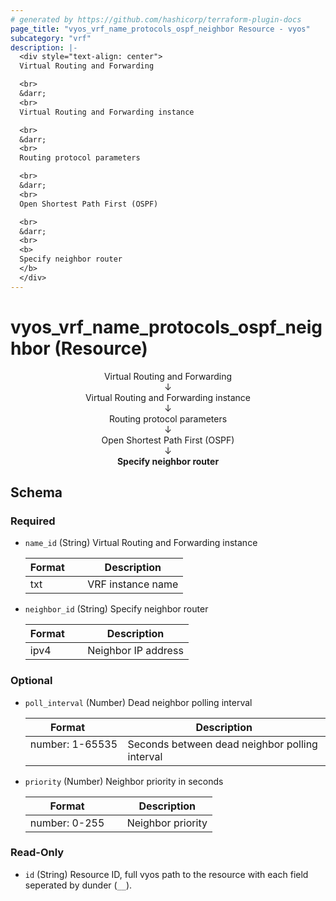 ```yaml
---
# generated by https://github.com/hashicorp/terraform-plugin-docs
page_title: "vyos_vrf_name_protocols_ospf_neighbor Resource - vyos"
subcategory: "vrf"
description: |-
  <div style="text-align: center">
  Virtual Routing and Forwarding

  <br>
  &darr;
  <br>
  Virtual Routing and Forwarding instance

  <br>
  &darr;
  <br>
  Routing protocol parameters

  <br>
  &darr;
  <br>
  Open Shortest Path First (OSPF)

  <br>
  &darr;
  <br>
  <b>
  Specify neighbor router
  </b>
  </div>
---
```


# vyos_vrf_name_protocols_ospf_neighbor (Resource)

<div style="text-align: center">
Virtual Routing and Forwarding

<br>
&darr;
<br>
Virtual Routing and Forwarding instance

<br>
&darr;
<br>
Routing protocol parameters

<br>
&darr;
<br>
Open Shortest Path First (OSPF)

<br>
&darr;
<br>
<b>
Specify neighbor router
</b>
</div>



<!-- schema generated by tfplugindocs -->
## Schema

### Required

- `name_id` (String) Virtual Routing and Forwarding instance

    |  Format &emsp; | Description  |
    |----------|---------------|
    |  txt  &emsp; |  VRF instance name  |
- `neighbor_id` (String) Specify neighbor router

    |  Format &emsp; | Description  |
    |----------|---------------|
    |  ipv4  &emsp; |  Neighbor IP address  |

### Optional

- `poll_interval` (Number) Dead neighbor polling interval

    |  Format &emsp; | Description  |
    |----------|---------------|
    |  number: 1-65535  &emsp; |  Seconds between dead neighbor polling interval  |
- `priority` (Number) Neighbor priority in seconds

    |  Format &emsp; | Description  |
    |----------|---------------|
    |  number: 0-255  &emsp; |  Neighbor priority  |

### Read-Only

- `id` (String) Resource ID, full vyos path to the resource with each field seperated by dunder (`__`).
